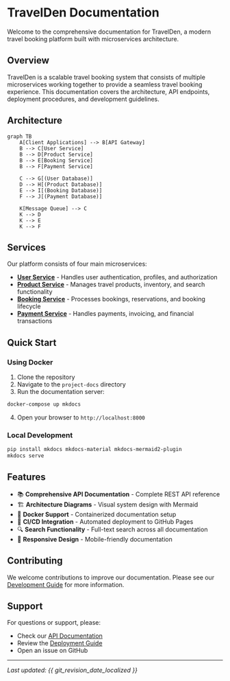 # TravelDen Documentation

Welcome to the comprehensive documentation for TravelDen, a modern travel booking platform built with microservices architecture.

## Overview

TravelDen is a scalable travel booking system that consists of multiple microservices working together to provide a seamless travel booking experience. This documentation covers the architecture, API endpoints, deployment procedures, and development guidelines.

## Architecture

```mermaid
graph TB
    A[Client Applications] --> B[API Gateway]
    B --> C[User Service]
    B --> D[Product Service]
    B --> E[Booking Service]
    B --> F[Payment Service]
    
    C --> G[(User Database)]
    D --> H[(Product Database)]
    E --> I[(Booking Database)]
    F --> J[(Payment Database)]
    
    K[Message Queue] --> C
    K --> D
    K --> E
    K --> F
```

## Services

Our platform consists of four main microservices:

- **[User Service](services/user-service.md)** - Handles user authentication, profiles, and authorization
- **[Product Service](services/product-service.md)** - Manages travel products, inventory, and search functionality
- **[Booking Service](services/booking-service.md)** - Processes bookings, reservations, and booking lifecycle
- **[Payment Service](services/payment-service.md)** - Handles payments, invoicing, and financial transactions

## Quick Start

### Using Docker

1. Clone the repository
2. Navigate to the `project-docs` directory
3. Run the documentation server:

```bash
docker-compose up mkdocs
```

4. Open your browser to `http://localhost:8000`

### Local Development

```bash
pip install mkdocs mkdocs-material mkdocs-mermaid2-plugin
mkdocs serve
```

## Features

- 📚 **Comprehensive API Documentation** - Complete REST API reference
- 🏗️ **Architecture Diagrams** - Visual system design with Mermaid
- 🐳 **Docker Support** - Containerized documentation setup
- 🚀 **CI/CD Integration** - Automated deployment to GitHub Pages
- 🔍 **Search Functionality** - Full-text search across all documentation
- 📱 **Responsive Design** - Mobile-friendly documentation

## Contributing

We welcome contributions to improve our documentation. Please see our [Development Guide](contributing/development.md) for more information.

## Support

For questions or support, please:

- Check our [API Documentation](api/getting-started.md)
- Review the [Deployment Guide](deployment/docker.md)
- Open an issue on GitHub

---

*Last updated: {{ git_revision_date_localized }}*